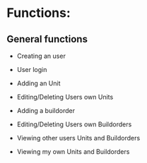 # Functions:

## General functions

- Creating an user

- User login

- Adding an Unit
- Editing/Deleting Users own Units

- Adding a buildorder
- Editing/Deleting Users own Buildorders

- Viewing other users Units and Buildorders

- Viewing my own Units and Buildorders



